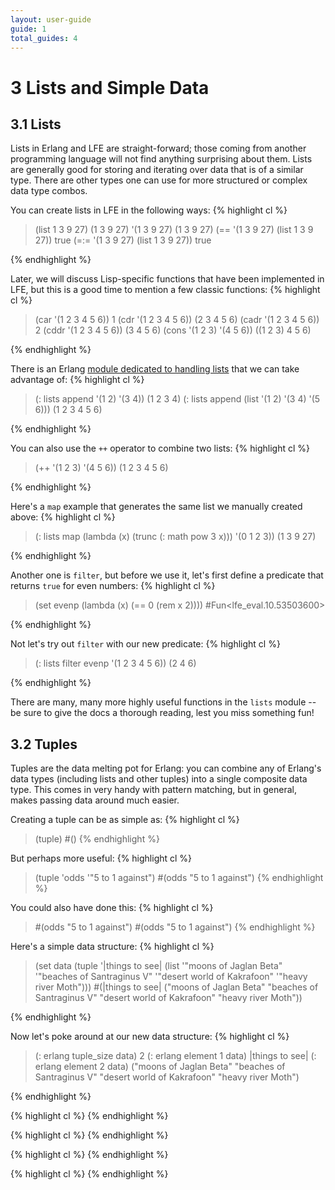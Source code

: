 ```yaml
---
layout: user-guide
guide: 1
total_guides: 4
---
```

# 3 Lists and Simple Data

## 3.1 Lists

Lists in Erlang and LFE are straight-forward; those coming from another
programming language will not find anything surprising about them. Lists are
generally good for storing and iterating over data that is of a similar type.
There are other types one can use for more structured or complex data type
combos.

You can create lists in LFE in the following ways:
{% highlight cl %}
> (list 1 3 9 27)
(1 3 9 27)
> '(1 3 9 27)
(1 3 9 27)
> (== '(1 3 9 27) (list 1 3 9 27))
true
> (=:= '(1 3 9 27) (list 1 3 9 27))
true
>
{% endhighlight %}

Later, we will discuss Lisp-specific functions that have been implemented in
LFE, but this is a good time to mention a few classic functions:
{% highlight cl %}
> (car '(1 2 3 4 5 6))
1
> (cdr '(1 2 3 4 5 6))
(2 3 4 5 6)
> (cadr '(1 2 3 4 5 6))
2
> (cddr '(1 2 3 4 5 6))
(3 4 5 6)
> (cons '(1 2 3) '(4 5 6))
((1 2 3) 4 5 6)
>
{% endhighlight %}

There is an Erlang <a href="http://www.erlang.org/doc/man/lists.html">module
dedicated to handling lists</a> that we can take advantage of:
{% highlight cl %}
> (: lists append '(1 2) '(3 4))
(1 2 3 4)
> (: lists append (list '(1 2) '(3 4) '(5 6)))
(1 2 3 4 5 6)
>
{% endhighlight %}

You can also use the ```++``` operator to combine two lists:
{% highlight cl %}
> (++ '(1 2 3) '(4 5 6))
(1 2 3 4 5 6)
>
{% endhighlight %}

Here's a ```map``` example that generates the same list we manually created
above:
{% highlight cl %}
> (: lists map
    (lambda (x)
      (trunc
        (: math pow 3 x)))
    '(0 1 2 3))
(1 3 9 27)
>
{% endhighlight %}

Another one is ```filter```, but before we use it, let's first define a
predicate that returns ```true``` for even numbers:
{% highlight cl %}
> (set evenp
    (lambda (x)
      (== 0 (rem x 2))))
#Fun<lfe_eval.10.53503600>
>
{% endhighlight %}

Not let's try out ```filter``` with our new predicate:
{% highlight cl %}
> (: lists filter evenp '(1 2 3 4 5 6))
(2 4 6)
>
{% endhighlight %}

There are many, many more highly useful functions in the ```lists``` module --
be sure to give the docs a thorough reading, lest you miss something fun!

## 3.2 Tuples

Tuples are the data melting pot for Erlang: you can combine any of Erlang's
data types (including lists and other tuples) into a single composite data
type. This comes in very handy with pattern matching, but in general, makes
passing data around much easier.

Creating a tuple can be as simple as:
{% highlight cl %}
> (tuple)
#()
{% endhighlight %}

But perhaps more useful:
{% highlight cl %}
> (tuple 'odds '"5 to 1 against")
#(odds "5 to 1 against")
{% endhighlight %}

You could also have done this:
{% highlight cl %}
> #(odds "5 to 1 against")
#(odds "5 to 1 against")
{% endhighlight %}

Here's a simple data structure:
{% highlight cl %}
> (set data
    (tuple '|things to see|
      (list '"moons of Jaglan Beta"
            '"beaches of Santraginus V"
            '"desert world of Kakrafoon"
            '"heavy river Moth")))
#(|things to see|
  ("moons of Jaglan Beta"
   "beaches of Santraginus V"
   "desert world of Kakrafoon"
   "heavy river Moth"))
>
{% endhighlight %}

Now let's poke around at our new data structure:
{% highlight cl %}
> (: erlang tuple_size data)
2
> (: erlang element 1 data)
|things to see|
> (: erlang element 2 data)
("moons of Jaglan Beta"
 "beaches of Santraginus V"
 "desert world of Kakrafoon"
 "heavy river Moth")
>
{% endhighlight %}

{% highlight cl %}
{% endhighlight %}

{% highlight cl %}
{% endhighlight %}

{% highlight cl %}
{% endhighlight %}

{% highlight cl %}
{% endhighlight %}
